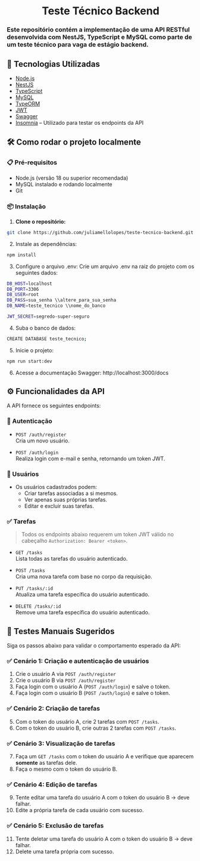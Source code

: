 <h1 align="center"> Teste Técnico Backend 

<h3>
  Este repositório contém a implementação de uma API RESTful desenvolvida com NestJS, TypeScript e MySQL como parte de um teste técnico para vaga de estágio backend.
</h2>

## 🚀 Tecnologias Utilizadas

- [Node.js](https://nodejs.org/)
- [NestJS](https://nestjs.com/)
- [TypeScript](https://www.typescriptlang.org/)
- [MySQL](https://www.mysql.com/)
- [TypeORM](https://typeorm.io/)
- [JWT](https://jwt.io/)
- [Swagger](https://swagger.io/)
- [Insomnia](https://insomnia.rest/) – Utilizado para testar os endpoints da API

## 🛠️ Como rodar o projeto localmente

### 📋 Pré-requisitos

- Node.js (versão 18 ou superior recomendada)
- MySQL instalado e rodando localmente
- Git

### 📦 Instalação

1. **Clone o repositório:**

```bash
git clone https://github.com/juliamellolopes/teste-tecnico-backend.git
```

2. Instale as dependências:

 ```bash
npm install
```

3. Configure o arquivo .env:
Crie um arquivo .env na raiz do projeto com os seguintes dados:

 ```bash
DB_HOST=localhost
DB_PORT=3306
DB_USER=root
DB_PASS=sua_senha \\altere_para_sua_senha
DB_NAME=teste_tecnico \\nome_do_banco

JWT_SECRET=segredo-super-seguro
```

4. Suba o banco de dados:

 ```bash
CREATE DATABASE teste_tecnico;
```

5. Inicie o projeto:
   
 ```bash
npm run start:dev
```

6. Acesse a documentação Swagger:
http://localhost:3000/docs

## ⚙️ Funcionalidades da API

A API fornece os seguintes endpoints:

### 🔐 Autenticação

- `POST /auth/register`  
  Cria um novo usuário.

- `POST /auth/login`  
  Realiza login com e-mail e senha, retornando um token JWT.

### 👤 Usuários

- Os usuários cadastrados podem:
  - Criar tarefas associadas a si mesmos.
  - Ver apenas suas próprias tarefas.
  - Editar e excluir suas tarefas.

### ✅ Tarefas

> Todos os endpoints abaixo requerem um token JWT válido no cabeçalho `Authorization: Bearer <token>`.

- `GET /tasks`  
  Lista todas as tarefas do usuário autenticado.

- `POST /tasks`  
  Cria uma nova tarefa com base no corpo da requisição.

- `PUT /tasks/:id`  
  Atualiza uma tarefa específica do usuário autenticado.

- `DELETE /tasks/:id`  
  Remove uma tarefa específica do usuário autenticado.

## 🧪 Testes Manuais Sugeridos

Siga os passos abaixo para validar o comportamento esperado da API:

### ✅ Cenário 1: Criação e autenticação de usuários

1. Crie o usuário A via `POST /auth/register`
2. Crie o usuário B via `POST /auth/register`
3. Faça login com o usuário A (`POST /auth/login`) e salve o token.
4. Faça login com o usuário B (`POST /auth/login`) e salve o token.

### ✅ Cenário 2: Criação de tarefas

5. Com o token do usuário A, crie 2 tarefas com `POST /tasks`.
6. Com o token do usuário B, crie outras 2 tarefas com `POST /tasks`.

### ✅ Cenário 3: Visualização de tarefas

7. Faça um `GET /tasks` com o token do usuário A e verifique que aparecem **somente** as tarefas dele.
8. Faça o mesmo com o token do usuário B.

### ✅ Cenário 4: Edição de tarefas

9. Tente editar uma tarefa do usuário A com o token do usuário B → deve falhar.
10. Edite a própria tarefa de cada usuário com sucesso.

### ✅ Cenário 5: Exclusão de tarefas

11. Tente deletar uma tarefa do usuário A com o token do usuário B → deve falhar.
12. Delete uma tarefa própria com sucesso.
